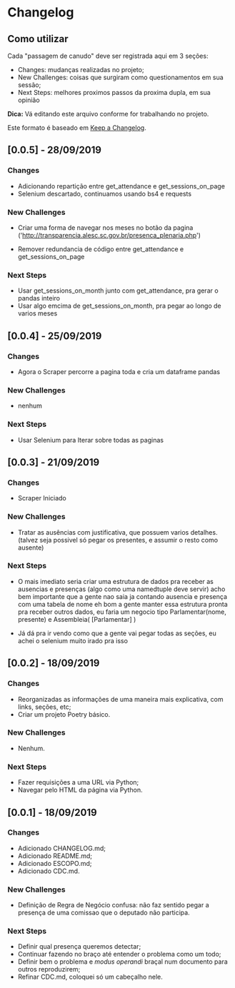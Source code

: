Changelog
=========

Como utilizar
-------------

Cada "passagem de canudo" deve ser registrada aqui em 3 seções:
- Changes: mudanças realizadas no projeto;
- New Challenges: coisas que surgiram como questionamentos em sua sessão;
- Next Steps: melhores proximos passos da proxima dupla, em sua opinião

**Dica:** Vá editando este arquivo conforme for trabalhando no projeto.

Este formato é baseado em [Keep a
Changelog](https://keepachangelog.com/en/1.0.0/).


## [0.0.5] - 28/09/2019

### Changes

- Adicionando repartição entre get_attendance e get_sessions_on_page
- Selenium descartado, continuamos usando bs4 e requests

### New Challenges

- Criar uma forma de navegar nos meses no botão da pagina
    ('http://transparencia.alesc.sc.gov.br/presenca_plenaria.php')

- Remover redundancia de código entre get_attendance e get_sessions_on_page

### Next Steps

- Usar get_sessions_on_month junto com get_attendance, pra gerar o pandas inteiro
- Usar algo emcima de get_sessions_on_month, pra pegar ao longo de varios meses


## [0.0.4] - 25/09/2019

### Changes

- Agora o Scraper percorre a pagina toda e cria um dataframe pandas

### New Challenges

- nenhum

### Next Steps

- Usar Selenium para Iterar sobre todas as paginas


## [0.0.3] - 21/09/2019

### Changes

- Scraper Iniciado

### New Challenges

- Tratar as ausências com justificativa, que possuem varios detalhes.
    (talvez seja possivel só pegar os presentes, e assumir o resto como ausente)

### Next Steps

- O mais imediato seria criar uma estrutura de dados pra receber as ausencias e presenças
    (algo como uma namedtuple deve servir)
    acho bem importante que a gente nao saia ja contando ausencia e presença com uma tabela de nome
    eh bom a gente manter essa estrutura pronta pra receber outros dados,
    eu faria um negocio tipo Parlamentar(nome, presente) e Assembleia( [Parlamentar] )

- Já dá pra ir vendo como que a gente vai pegar todas as seções,
    eu achei o selenium muito irado pra isso


## [0.0.2] - 18/09/2019

### Changes

- Reorganizadas as informações de uma maneira mais explicativa, com links,
  seções, etc;
- Criar um projeto Poetry básico.

### New Challenges

- Nenhum.

### Next Steps

- Fazer requisições a uma URL via Python;
- Navegar pelo HTML da página via Python.


## [0.0.1] - 18/09/2019

### Changes
- Adicionado CHANGELOG.md;
- Adicionado README.md;
- Adicionado ESCOPO.md;
- Adicionado CDC.md.

### New Challenges

- Definição de Regra de Negócio confusa: não faz sentido pegar a presença de
  uma comissao que o deputado não participa.

### Next Steps

- Definir qual presença queremos detectar;
- Continuar fazendo no braço até entender o problema como um todo;
- Definir bem o problema e _modus operandi_ braçal num documento para outros
  reproduzirem;
- Refinar CDC.md, coloquei só um cabeçalho nele.
